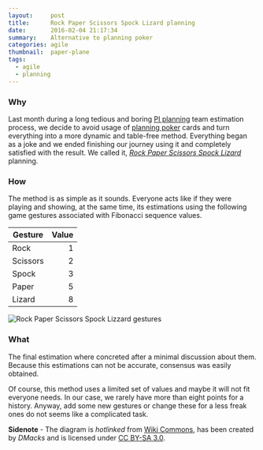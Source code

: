 ```yaml
---
layout:     post
title:      Rock Paper Scissors Spock Lizard planning
date:       2016-02-04 21:17:34
summary:    Alternative to planning poker
categories: agile
thumbnail:  paper-plane
tags:
  - agile
  - planning
---
```


### Why

Last month during a long tedious and boring [PI planning][pi-planning] team
estimation process, we decide to avoid usage of [planning poker][planning-poker]
cards and turn everything into a more dynamic and table-free method.
Everything began as a joke and we ended finishing our journey using it and
completely satisfied with the result. We called it, [*Rock Paper Scissors Spock
Lizard*][big-bang-video] planning.

### How

The method is as simple as it sounds. Everyone acts like if they were playing
and showing, at the same time, its estimations using the following game gestures
associated with Fibonacci sequence values.

Gesture | Value
--------|------:
Rock | 1
Scissors | 2
Spock | 3
Paper | 5
Lizard | 8

![Rock Paper Scissors Spock Lizzard gestures][gestures-diagram]

### What

The final estimation where concreted after a minimal discussion about them.
Because this estimations can not be accurate, consensus was easily obtained.

Of course, this method uses a limited set of values and maybe it will not fit
everyone needs. In our case, we rarely have more than eight points for a
history. Anyway, add some new gestures or change these for a less freak ones
do not seems like a complicated task.


**Sidenote** - The diagram is *hotlinked* from
[Wiki Commons][gestures-diagram-url], has been created by *DMacks* and is
licensed under [CC BY-SA 3.0][license-cc-by-sa-3.0].


[pi-planning]: http://www.scaledagileframework.com/pi-planning/
[planning-poker]: https://en.wikipedia.org/wiki/Planning_poker/
[big-bang-video]: https://www.youtube.com/watch?v=x5Q6-wMx-K8
[gestures-diagram]: https://upload.wikimedia.org/wikipedia/commons/thumb/a/ad/Pierre_ciseaux_feuille_l%C3%A9zard_spock_aligned.svg/480px-Pierre_ciseaux_feuille_l%C3%A9zard_spock_aligned.svg.png
[gestures-diagram-url]: https://commons.wikimedia.org/wiki/File%3APierre_ciseaux_feuille_l%C3%A9zard_spock_aligned.svg
[license-cc-by-sa-3.0]: http://creativecommons.org/licenses/by-sa/3.0
